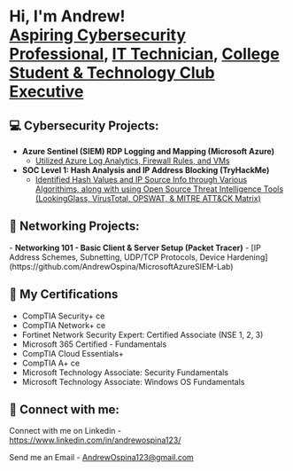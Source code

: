 <h1>Hi, I'm Andrew! <br/><a href="https://github.com/AndrewOspina">Aspiring Cybersecurity Professional</a>, <a href="https://www.linkedin.com/in/andrewospina123/">IT Technician</a>, <a href="https://www.brightpoint.edu/services/student-activities/student-clubs/">College Student & Technology Club Executive</a></h1>

<h2>💻 Cybersecurity Projects:</h2>

- <b>Azure Sentinel (SIEM) RDP Logging and Mapping (Microsoft Azure)</b>
  - [Utilized Azure Log Analytics, Firewall Rules, and VMs](https://github.com/AndrewOspina/MicrosoftAzureSIEM-Lab)
- <b>SOC Level 1: Hash Analysis and IP Address Blocking (TryHackMe)</b>
  - [Identified Hash Values and IP Source Info through Various Algorithims, along with using Open Source Threat Intelligence Tools (LookingGlass, VirusTotal, OPSWAT, & MITRE ATT&CK Matrix)](https://github.com/AndrewOspina/TryHackMe-PyramidOfPain)

<h2>🔌 Networking Projects:</h2>
- <b>Networking 101 - Basic Client & Server Setup (Packet Tracer)</b>
  - [IP Address Schemes, Subnetting, UDP/TCP Protocols, Device Hardening](https://github.com/AndrewOspina/MicrosoftAzureSIEM-Lab)
  
<h2>📜 My Certifications </h2>

- CompTIA Security+ ce
- CompTIA Network+ ce
- Fortinet Network Security Expert: Certified Associate (NSE 1, 2, 3)
- Microsoft 365 Certified - Fundamentals
- CompTIA Cloud Essentials+
- CompTIA A+ ce
- Microsoft Technology Associate: Security Fundamentals
- Microsoft Technology Associate: Windows OS Fundamentals

<h2> 🤳 Connect with me:</h2>

Connect with me on Linkedin - https://www.linkedin.com/in/andrewospina123/

Send me an Email - AndrewOspina123@gmail.com



<!--
**joshmadakor1/joshmadakor1** is a ✨ _special_ ✨ repository because its `README.md` (this file) appears on your GitHub profile.

Here are some ideas to get you started:

- 🔭 I’m currently working on ...
- 🌱 I’m currently learning ...
- 👯 I’m looking to collaborate on ...
- 🤔 I’m looking for help with ...
- 💬 Ask me about ...
- 📫 How to reach me: ...
- 😄 Pronouns: ...
- ⚡ Fun fact: ...
-->
